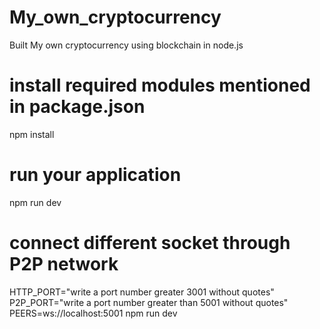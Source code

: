 # My_own_cryptocurrency
Built My own cryptocurrency using blockchain in node.js
# install required modules mentioned in package.json
npm install 
# run your application
npm run dev
# connect different socket through P2P network
HTTP_PORT="write a port number greater 3001 without quotes" P2P_PORT="write a port number greater than 5001 without quotes" PEERS=ws://localhost:5001 npm run dev
